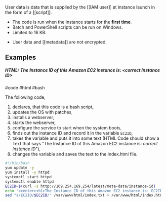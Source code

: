 User data is data that is supplied by the [[IAM user]] at instance launch in the form of a [[script]].

*   The code is run when the instance starts for the **first time**.
*   Batch and PowerShell scripts can be run on Windows.
*   Limited to 16 KB.
-   User data and [[metadata]] are not encrypted.

## Examples

##### HTML: The Instance ID of this Amazon EC2 instance is: <*correct Instance ID*>
#code #html #bash

The following code,
1. declares, that this code is a bash script,
2. updates the OS with patches,
3. installs a webserver,
4. starts the webserver,
5. configure the service to start when the system boots,
6. finds out the instance ID and record it in the variable `EC2ID`,
7. takes the variable and puts it into some text (HTML Code should show a Text that says "The Instance ID of this Amazon EC2 instance is: *correct Instance ID*"),
8. changes the variable and saves the text to the index.html file.

```bash
#!/bin/bash
yum update -y
yum install -y httpd
systemctl start httpd
systemctl enable httpd
EC2ID=$(curl -s http://169.254.169.254/latest/meta-data/instance-id)
echo '<center><h1>The Instance ID of this Amazon EC2 instance is: EC2ID </h1></center>' > /var/www/html/index.txt
sed "s/EC2ID/$EC2ID/" /var/www/html/index.txt > /var/www/html/index.html
```

